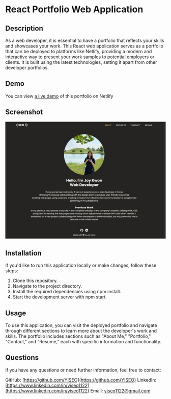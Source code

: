 # React Portfolio Web Application

## Description
As a web developer, it is essential to have a portfolio that reflects your skills and showcases your work. This React web application serves as a portfolio that can be deployed to platforms like Netlify, providing a modern and interactive way to present your work samples to potential employers or clients. It is built using the latest technologies, setting it apart from other developer portfolios.

## Demo
You can view [a live demo](https://joy-yiseo-portfolio.netlify.app/) of this portfolio on Netlify

## Screenshot
![Portfolio Screenshot](/public/screenshot.png)

## Installation
If you'd like to run this application locally or make changes, follow these steps:

1. Clone this repository.
2. Navigate to the project directory.
3. Install the required dependencies using npm install.
4. Start the development server with npm start.

## Usage
To use this application, you can visit the deployed portfolio and navigate through different sections to learn more about the developer's work and skills. The portfolio includes sections such as "About Me," "Portfolio," "Contact," and "Resume," each with specific information and functionality.

## Questions
If you have any questions or need further information, feel free to contact:

GitHub: [https://github.com/YISEO](https://github.com/YISEO)
LinkedIn: [https://www.linkedin.com/in/yiseo1122](https://www.linkedin.com/in/yiseo1122)
Email: yiseo1122@gmail.com